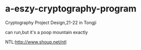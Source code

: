 # a-eszy-cryptography-program
 Cryptography Project Design,21-22 in Tongji
 
can run,but it's a poop mountain exactly

NTL:http://www.shoup.net/ntl

